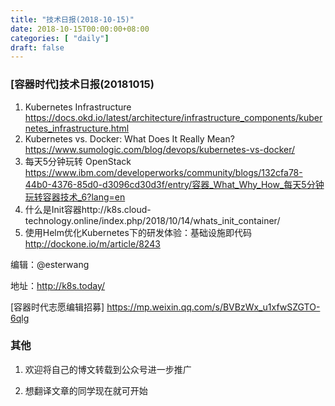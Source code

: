 ```yaml
--- 
title: "技术日报(2018-10-15)" 
date: 2018-10-15T00:00:00+08:00
categories: [ "daily"]
draft: false
---
```

### [容器时代]技术日报(20181015)

1. Kubernetes Infrastructure
https://docs.okd.io/latest/architecture/infrastructure_components/kubernetes_infrastructure.html
2. Kubernetes vs. Docker: What Does It Really Mean?
https://www.sumologic.com/blog/devops/kubernetes-vs-docker/
3. 每天5分钟玩转 OpenStack https://www.ibm.com/developerworks/community/blogs/132cfa78-44b0-4376-85d0-d3096cd30d3f/entry/容器_What_Why_How_每天5分钟玩转容器技术_6?lang=en
4. 什么是Init容器http://k8s.cloud-technology.online/index.php/2018/10/14/whats_init_container/
5. 使用Helm优化Kubernetes下的研发体验：基础设施即代码
http://dockone.io/m/article/8243


编辑：@esterwang

地址：http://k8s.today/

[容器时代志愿编辑招募] https://mp.weixin.qq.com/s/BVBzWx_u1xfwSZGTO-6qlg

### 其他

1. 欢迎将自己的博文转载到公众号进一步推广

2. 想翻译文章的同学现在就可开始
